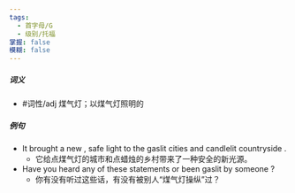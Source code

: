 ```yaml
---
tags:
  - 首字母/G
  - 级别/托福
掌握: false
模糊: false
---
```

##### 词义
- #词性/adj  煤气灯；以煤气灯照明的
##### 例句
- It brought a new , safe light to the gaslit cities and candlelit countryside .
	- 它给点煤气灯的城市和点蜡烛的乡村带来了一种安全的新光源。
- Have you heard any of these statements or been gaslit by someone ?
	- 你有没有听过这些话，有没有被别人“煤气灯操纵”过？
